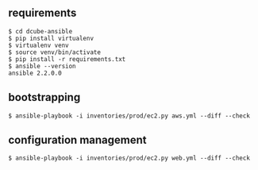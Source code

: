 requirements
---
```
$ cd dcube-ansible
$ pip install virtualenv
$ virtualenv venv
$ source venv/bin/activate
$ pip install -r requirements.txt
$ ansible --version
ansible 2.2.0.0
```

bootstrapping
---
```
$ ansible-playbook -i inventories/prod/ec2.py aws.yml --diff --check
```

configuration management
---
```
$ ansible-playbook -i inventories/prod/ec2.py web.yml --diff --check
```

